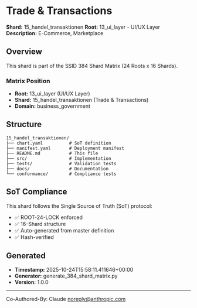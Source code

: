 # Trade & Transactions

**Shard:** 15_handel_transaktionen
**Root:** 13_ui_layer - UI/UX Layer
**Description:** E-Commerce, Marketplace

## Overview

This shard is part of the SSID 384 Shard Matrix (24 Roots x 16 Shards).

### Matrix Position
- **Root:** 13_ui_layer (UI/UX Layer)
- **Shard:** 15_handel_transaktionen (Trade & Transactions)
- **Domain:** business_government

## Structure

```
15_handel_transaktionen/
├── chart.yaml          # SoT definition
├── manifest.yaml       # Deployment manifest
├── README.md           # This file
├── src/                # Implementation
├── tests/              # Validation tests
├── docs/               # Documentation
└── conformance/        # Compliance tests
```

## SoT Compliance

This shard follows the Single Source of Truth (SoT) protocol:
- ✅ ROOT-24-LOCK enforced
- ✅ 16-Shard structure
- ✅ Auto-generated from master definition
- ✅ Hash-verified

## Generated

- **Timestamp:** 2025-10-24T15:58:11.411646+00:00
- **Generator:** generate_384_shard_matrix.py
- **Version:** 1.0.0

---

Co-Authored-By: Claude <noreply@anthropic.com>
